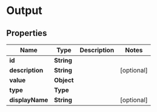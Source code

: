 

# Output


## Properties

| Name | Type | Description | Notes |
|------------ | ------------- | ------------- | -------------|
|**id** | **String** |  |  |
|**description** | **String** |  |  [optional] |
|**value** | **Object** |  |  |
|**type** | **Type** |  |  |
|**displayName** | **String** |  |  [optional] |



